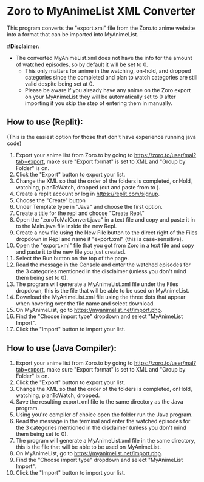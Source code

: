 # Zoro to MyAnimeList XML Converter

This program converts the "export.xml" file from the Zoro.to anime website into a format that can be imported into MyAnimeList.

#**Disclaimer:**
- The converted MyAnimeList.xml does not have the info for the amount of watched episodes, so by default it will be set to 0.
    - This only matters for anime in the watching, on-hold, and dropped categories since the completed and plan to watch categories
    are still valid despite being set at 0. 
    - Please be aware if you already have any anime on the Zoro export on your MyAnimeList 
    they will be automatically set to 0 after importing if you skip the step of entering them in manually.

## How to use (Replit):
(This is the easiest option for those that don't have experience running java code)

1. Export your anime list from Zoro.to by going to https://zoro.to/user/mal?tab=export, make sure "Export format" is set to XML and "Group by Folder" is on.
2. Click the "Export" button to export your list.
3. Change the XML so that the order of the folders is completed, onHold, watching, planToWatch, dropped (cut and paste from <folder> to </folder>).
4. Create a replit account or log in https://replit.com/signup.
5. Choose the "Create" button
6. Under Template type in "Java" and choose the first option.
7. Create a title for the repl and choose "Create Repl."
8. Open the "zoroToMalConvert.java" in a text file and copy and paste it in to the Main.java file inside the new Repl.
9. Create a new file using the New File button to the direct right of the Files dropdown in Repl and name it "export.xml" (this is case-sensitive).
10. Open the "export.xml" file that you got from Zoro in a text file and copy and paste it to the new file you just created.
11. Select the Run button on the top of the page.
12. Read the message in the Console and enter the watched episodes for the 3 categories mentioned in the disclaimer (unless you don't mind them being set to 0).
13. The program will generate a MyAnimeList.xml file under the Files dropdown, this is the file that will be able to be used on MyAnimeList.
14. Download the MyAnimeList.xml file using the three dots that appear when hovering over the file name and select download.
15. On MyAnimeList, go to https://myanimelist.net/import.php.
16. Find the "Choose import type" dropdown and select "MyAnimeList Import".
17. Click the "Import" button to import your list.

## How to use (Java Compiler):

1. Export your anime list from Zoro.to by going to https://zoro.to/user/mal?tab=export, make sure "Export format" is set to XML and "Group by Folder" is on.
2. Click the "Export" button to export your list.
3. Change the XML so that the order of the folders is completed, onHold, watching, planToWatch, dropped.
4. Save the resulting export.xml file to the same directory as the Java program.
5. Using you're compiler of choice open the folder run the Java program.
6. Read the message in the terminal and enter the watched episodes for the 3 categories mentioned in the disclaimer (unless you don't mind them being set to 0).
7. The program will generate a MyAnimeList.xml file in the same directory, this is the file that will be able to be used on MyAnimeList.
8. On MyAnimeList, go to https://myanimelist.net/import.php.
9. Find the "Choose import type" dropdown and select "MyAnimeList Import".
10. Click the "Import" button to import your list.
